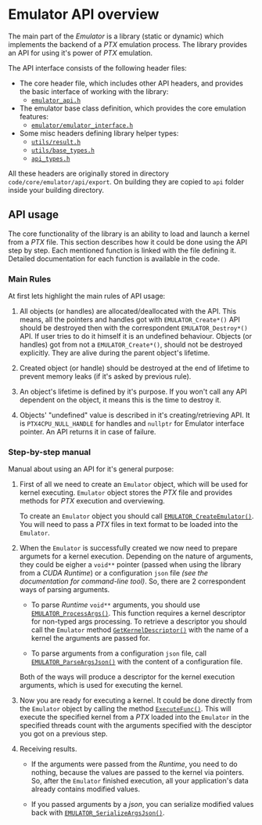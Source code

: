 # Emulator API overview

The main part of the _Emulator_ is a library (static or dynamic) which implements the backend of a _PTX_ emulation process. The library provides an API for using it's power of _PTX_ emulation.

The API interface consists of the following header files:

- The core header file, which includes other API headers, and provides the basic interface of working with the library:
  - [`emulator_api.h`](./emulator_api.h)
- The emulator base class definition, which provides the core emulation features:
  - [`emulator/emulator_interface.h`](./emulator/emulator_interface.h)
- Some misc headers defining library helper types:
  - [`utils/result.h`](./utils/result.h)
  - [`utils/base_types.h`](./utils/base_types.h)
  - [`api_types.h`](./utils/api_types.h)

All these headers are originally stored in directory `code/core/emulator/api/export`. On building they are copied to `api` folder inside your building directory.


## API usage

The core functionality of the library is an ability to load and launch a kernel from a _PTX_ file. This section describes how it could be done using the API step by step. Each mentioned function is linked with the file defining it. Detailed documentation for each function is available in the code.

### Main Rules

At first lets highlight the main rules of API usage:

1. All objects (or handles) are allocated/deallocated with the API. This means, all the pointers and handles got with `EMULATOR_Create*()` API should be destroyed then with the correspondent `EMULATOR_Destroy*()` API. If user tries to do it himself it is an undefined behaviour. Objects (or handles) got from not a `EMULATOR_Create*()`, should not be destroyed explicitly. They are alive during the parent object's lifetime.

1. Created object (or handle) should be destroyed at the end of lifetime to prevent memory leaks (if it's asked by previous rule).

1. An object's lifetime is defined by it's purpose. If you won't call any API dependent on the object, it means this is the time to destroy it.

1. Objects' "undefined" value is described in it's creating/retrieving API. It is `PTX4CPU_NULL_HANDLE` for handles and `nullptr` for Emulator interface pointer. An API returns it in case of failure.

### Step-by-step manual

Manual about using an API for it's general purpose:

1. First of all we need to create an `Emulator` object, which will be used for kernel executing. `Emulator` object stores the _PTX_ file and provides methods for _PTX_ execution and overviewing.

   To create an `Emulator` object you should call [`EMULATOR_CreateEmulator()`](./emulator_api.h). You will need to pass a _PTX_ files in text format to be loaded into the `Emulator`.

1. When the `Emulator` is successfully created we now need to prepare argumets for a kernel execution. Depending on the nature of arguments, they could be eigher a `void**` pointer (passed when using the library from a _CUDA Runtime_) or a configuration `json` file _(see the documentation for command-line tool)_. So, there are 2 correspondent ways of parsing arguments.

   - To parse _Runtime_ `void**` arguments, you should use [`EMULATOR_ProcessArgs()`](./emulator_api.h). This function requires a kernel descriptor for non-typed args processing. To retrieve a descriptor you should call the `Emulator` method [`GetKernelDescriptor()`](./emulator/emulator_interface.h) with the name of a kernel the arguments are passed for.

   - To parse arguments from a configuration `json` file, call [`EMULATOR_ParseArgsJson()`](./emulator_api.h) with the content of a configuration file.

   Both of the ways will produce a descriptor for the kernel execution arguments, which is used for executing the kernel.

1. Now you are ready for executing a kernel. It could be done directly from the `Emulator` object by calling the method [`ExecuteFunc()`](./emulator/emulator_interface.h). This will execute the specified kernel from a _PTX_ loaded into the `Emulator` in the specified threads count with the arguments specified with the desciptor you got on a previous step.

1. Receiving results.

   - If the arguments were passed from the _Runtime_, you need to do nothing, because the values are passed to the kernel via pointers. So, after the `Emulator` finished execution, all your application's data already contains modified values.

   - If you passed arguments by a _json_, you can serialize modified values back with [`EMULATOR_SerializeArgsJson()`](./emulator_api.h).
